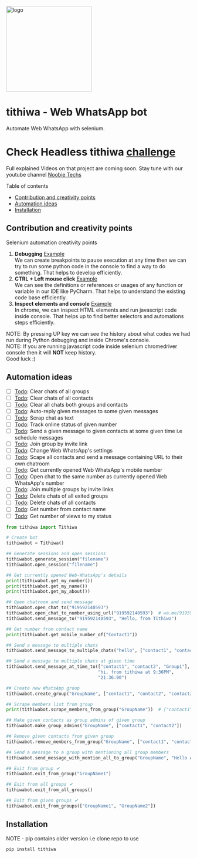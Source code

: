 <img src="./logo/tithiwa.png" alt="logo" width="233"/>

# tithiwa - Web WhatsApp bot

Automate Web WhatsApp with selenium.

# Check Headless tithiwa [challenge](https://github.com/Tithibots/tithiwa/issues/64)

Full explained Videos on that project are coming soon. Stay tune with our youtube
channel [Noobie Techs](https://www.youtube.com/c/NoobieTechsTithi_mukherjee/)

Table of contents

* [Contribution and creativity points](#contribution)
* [Automation ideas](#automation-ideas)
* [Installation](#installation)

## Contribution and creativity points

Selenium automation creativity points

1. **Debugging** [Example](https://github.com/Tithibots/tithiwa/issues/50#issuecomment-710778130)<br> We can create
   breakpoints to pause execution at any time then we can try to run some python code in the console to find a way to do
   something. That helps to develop efficiently.
2. **CTRL + Left mouse click** [Example](https://github.com/Tithibots/tithiwa/issues/50#issuecomment-710779007)<br> We
   can see the definitions or references or usages of any function or variable in our IDE like PyCharm. That helps to
   understand the existing code base efficiently.
3. **Inspect elements and console** [Example](https://github.com/Tithibots/tithiwa/issues/50#issuecomment-710781167)<br>
   In chrome, we can inspect HTML elements and run javascript code inside console. That helps up to find better
   selectors and automations steps efficiently.

NOTE: By pressing UP key we can see the history about what codes we had run during Python debugging and inside Chrome's
console.<br>
NOTE: If you are running javascript code inside selenium chromedriver console then it will **NOT** keep history.<br>
Good luck :)

## Automation ideas

- [ ] [Todo](https://github.com/Tithibots/tithiwa/issues/23): Clear chats of all groups
- [ ] [Todo](https://github.com/Tithibots/tithiwa/issues/24): Clear chats of all contacts
- [ ] [Todo](https://github.com/Tithibots/tithiwa/issues/25): Clear all chats both groups and contacts
- [ ] [Todo](https://github.com/Tithibots/tithiwa/issues/26): Auto-reply given messages to some given messages
- [ ] [Todo](https://github.com/Tithibots/tithiwa/issues/27): Scrap chat as text
- [ ] [Todo](https://github.com/Tithibots/tithiwa/issues/28): Track online status of given number
- [ ] [Todo](https://github.com/Tithibots/tithiwa/issues/29): Send a given message to given contacts at some given time
  i.e schedule messages
- [ ] [Todo](https://github.com/Tithibots/tithiwa/issues/53): Join group by invite link
- [ ] [Todo](https://github.com/Tithibots/tithiwa/issues/39): Change Web WhatsApp's settings
- [ ] [Todo](https://github.com/Tithibots/tithiwa/issues/42): Scape all contacts and send a message containing URL to
  their own chatroom
- [ ] [Todo](https://github.com/Tithibots/tithiwa/issues/54): Get currently opened Web WhatsApp's mobile number
- [ ] [Todo](https://github.com/Tithibots/tithiwa/issues/55): Open chat to the same number as currently opened Web
  WhatsApp's number
- [ ] [Todo](https://github.com/Tithibots/tithiwa/issues/56): Join multiple groups by invite links
- [ ] [Todo](https://github.com/Tithibots/tithiwa/issues/61): Delete chats of all exited groups
- [ ] [Todo](https://github.com/Tithibots/tithiwa/issues/62): Delete chats of all contacts
- [ ] [Todo](https://github.com/Tithibots/tithiwa/issues/60): Get number from contact name
- [ ] [Todo](https://github.com/Tithibots/tithiwa/issues/66): Get number of views to my status

```python
from tithiwa import Tithiwa

# Create bot 
tithiwabot = Tithiwa()

## Generate sessions and open sessions
tithiwabot.generate_session("filename")
tithiwabot.open_session("filename")

## Get currently opened Web-WhatsApp's details
print(tithiwabot.get_my_number())
print(tithiwabot.get_my_name())
print(tithiwabot.get_my_about())

## Open chatroom and send message
tithiwabot.open_chat_to("919592140593")
tithiwabot.open_chat_to_number_using_url("919592140593")  # wa.me/919592140593
tithiwabot.send_message_to("919592140593", "Hello, from Tithiwa")

## Get number from contact name
print(tithiwabot.get_mobile_number_of("Contact1"))

## Send a message to multiple chats
tithiwabot.send_message_to_multiple_chats("hello", ["contact1", "contact2", "Group1"])

## Send a message to multiple chats at given time
tithiwabot.send_message_at_time_to(["contact1", "contact2", "Group1"],
                                   "hi, from tithiwa at 9:36PM",
                                   "21:36:00")

## Create new WhatsApp group
tithiwabot.create_group("GroupName", ["contact1", "contact2", "contact2"])

## Scrape members list from group
print(tithiwabot.scrape_members_from_group("GroupName"))  # ["contact1", "contact2", "contact2"]

## Make given contacts as group admins of given group
tithiwabot.make_group_admins("GroupName", ["contact1", "contact2"])

## Remove given contacts from given group
tithiwabot.remove_members_from_group("GroupName", ["contact1", "contact2"])

## Send a message to a group with mentioning all group members
tithiwabot.send_message_with_mention_all_to_group("GroupName", "Hello All")

## Exit from group ✔
tithiwabot.exit_from_group("GroupName1")

## Exit from all groups ✔
tithiwabot.exit_from_all_groups()

## Exit from given groups ✔
tithiwabot.exit_from_groups(["GroupName1", "GroupName2"])
```

## Installation

NOTE - pip contains older version i.e clone repo to use

`
pip install tithiwa
`
